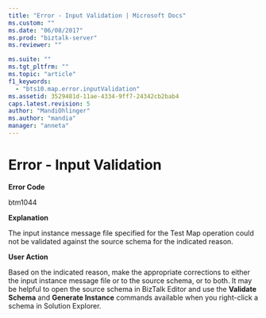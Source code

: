 ```yaml
---
title: "Error - Input Validation | Microsoft Docs"
ms.custom: ""
ms.date: "06/08/2017"
ms.prod: "biztalk-server"
ms.reviewer: ""

ms.suite: ""
ms.tgt_pltfrm: ""
ms.topic: "article"
f1_keywords: 
  - "bts10.map.error.inputValidation"
ms.assetid: 3529481d-11ae-4334-9ff7-24342cb2bab4
caps.latest.revision: 5
author: "MandiOhlinger"
ms.author: "mandia"
manager: "anneta"
---
```

# Error - Input Validation
**Error Code**  
  
 btm1044  
  
 **Explanation**  
  
 The input instance message file specified for the Test Map operation could not be validated against the source schema for the indicated reason.  
  
 **User Action**  
  
 Based on the indicated reason, make the appropriate corrections to either the input instance message file or to the source schema, or to both. It may be helpful to open the source schema in BizTalk Editor and use the **Validate Schema** and **Generate Instance** commands available when you right-click a schema in Solution Explorer.
